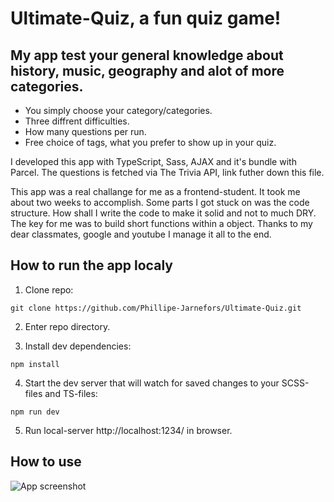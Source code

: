# Ultimate-Quiz, a fun quiz game!

## My app test your general knowledge about history, music, geography and alot of more categories.
- You simply choose your category/categories. 
- Three diffrent difficulties.
- How many questions per run.
- Free choice of tags, what you prefer to show up in your quiz.

I developed this app with TypeScript, Sass, AJAX and it's bundle with Parcel. 
The questions is fetched via The Trivia API, link futher down this file.

This app was a real challange for me as a frontend-student. It took me about two weeks to accomplish.
Some parts I got stuck on was the code structure. How shall I write the code to make it solid and not to much DRY.
The key for me was to build short functions within a object.
Thanks to my dear classmates, google and youtube I manage it all to the end.

## How to run the app localy

1) Clone repo:
```
git clone https://github.com/Phillipe-Jarnefors/Ultimate-Quiz.git
```

2) Enter repo directory.

3) Install dev dependencies:
```
npm install
```

4) Start the dev server that will watch for saved changes to your SCSS-files and TS-files:
```
npm run dev
```

5) Run local-server http://localhost:1234/ in browser.

## How to use
![App screenshot](https://i.imgur.com/RCKCASO.png)